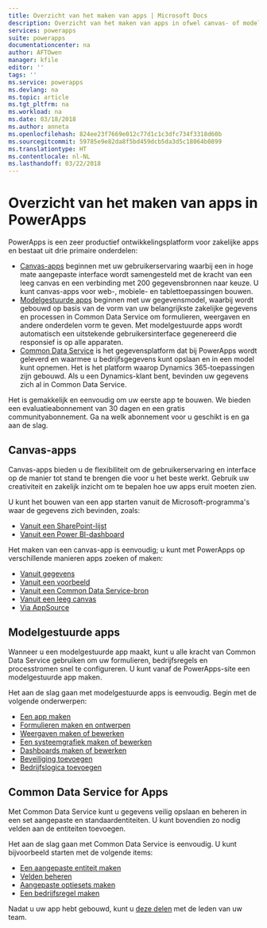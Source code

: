 ```yaml
---
title: Overzicht van het maken van apps | Microsoft Docs
description: Overzicht van het maken van apps in ofwel canvas- of modelgestuurde modus en Common Data Service opnemen
services: powerapps
suite: powerapps
documentationcenter: na
author: AFTOwen
manager: kfile
editor: ''
tags: ''
ms.service: powerapps
ms.devlang: na
ms.topic: article
ms.tgt_pltfrm: na
ms.workload: na
ms.date: 03/18/2018
ms.author: anneta
ms.openlocfilehash: 824ee23f7669e012c77d1c1c3dfc734f3318d60b
ms.sourcegitcommit: 59785e9e82da8f5bd459dcb5da3d5c18064b0899
ms.translationtype: HT
ms.contentlocale: nl-NL
ms.lasthandoff: 03/22/2018
---
```

# <a name="overview-of-creating-apps-in-powerapps"></a>Overzicht van het maken van apps in PowerApps
PowerApps is een zeer productief ontwikkelingsplatform voor zakelijke apps en bestaat uit drie primaire onderdelen:

- [Canvas-apps](canvas-apps/getting-started.md) beginnen met uw gebruikerservaring waarbij een in hoge mate aangepaste interface wordt samengesteld met de kracht van een leeg canvas en een verbinding met 200 gegevensbronnen naar keuze. U kunt canvas-apps voor web-, mobiele- en tablettoepassingen bouwen.
- [Modelgestuurde apps](model-driven-apps/model-driven-app-overview.md) beginnen met uw gegevensmodel, waarbij wordt gebouwd op basis van de vorm van uw belangrijkste zakelijke gegevens en processen in Common Data Service om formulieren, weergaven en andere onderdelen vorm te geven. Met modelgestuurde apps wordt automatisch een uitstekende gebruikersinterface gegenereerd die responsief is op alle apparaten.
- [Common Data Service](common-data-service/data-platform-intro.md) is het gegevensplatform dat bij PowerApps wordt geleverd en waarmee u bedrijfsgegevens kunt opslaan en in een model kunt opnemen. Het is het platform waarop Dynamics 365-toepassingen zijn gebouwd. Als u een Dynamics-klant bent, bevinden uw gegevens zich al in Common Data Service.

Het is gemakkelijk en eenvoudig om uw eerste app te bouwen. We bieden een evaluatieabonnement van 30 dagen en een gratis communityabonnement. Ga na welk abonnement voor u geschikt is en ga aan de slag.

## <a name="canvas-apps"></a>Canvas-apps
Canvas-apps bieden u de flexibiliteit om de gebruikerservaring en interface op de manier tot stand te brengen die voor u het beste werkt. Gebruik uw creativiteit en zakelijk inzicht om te bepalen hoe uw apps eruit moeten zien.

U kunt het bouwen van een app starten vanuit de Microsoft-programma's waar de gegevens zich bevinden, zoals:

- [Vanuit een SharePoint-lijst](canvas-apps/generate-app-from-sharepoint-list-interface.md)
- [Vanuit een Power BI-dashboard](canvas-apps/embed-powerapps-powerbi.md)

Het maken van een canvas-app is eenvoudig; u kunt met PowerApps op verschillende manieren apps zoeken of maken:

- [Vanuit gegevens](canvas-apps/app-from-sharepoint.md)
- [Vanuit een voorbeeld](canvas-apps/open-and-run-a-sample-app.md)
- [Vanuit een Common Data Service-bron](canvas-apps/data-platform-create-app.md)
- [Vanuit een leeg canvas](canvas-apps/data-platform-create-app-scratch.md)
- [Via AppSource](../user/app-source.md)

## <a name="model-driven-apps"></a>Modelgestuurde apps
Wanneer u een modelgestuurde app maakt, kunt u alle kracht van Common Data Service gebruiken om uw formulieren, bedrijfsregels en processtromen snel te configureren. U kunt vanaf de PowerApps-site een modelgestuurde app maken.

Het aan de slag gaan met modelgestuurde apps is eenvoudig. Begin met de volgende onderwerpen:

- [Een app maken](https://docs.microsoft.com/en-us/dynamics365/customer-engagement/customize/create-edit-app)
- [Formulieren maken en ontwerpen](https://docs.microsoft.com/dynamics365/customer-engagement/customize/create-design-forms)
- [Weergaven maken of bewerken](https://docs.microsoft.com/dynamics365/customer-engagement/customize/create-edit-views)
- [Een systeemgrafiek maken of bewerken](https://docs.microsoft.com/dynamics365/customer-engagement/customize/create-edit-system-chart)
- [Dashboards maken of bewerken](https://docs.microsoft.com/dynamics365/customer-engagement/customize/create-edit-dashboards)
- [Beveiliging toevoegen](https://docs.microsoft.com/dynamics365/customer-engagement/customize/manage-access-apps-security-roles)
- [Bedrijfslogica toevoegen](https://docs.microsoft.com/dynamics365/customer-engagement/customize/guide-staff-through-common-tasks-processes)

## <a name="common-data-service-for-apps"></a>Common Data Service for Apps
Met Common Data Service kunt u gegevens veilig opslaan en beheren in een set aangepaste en standaardentiteiten. U kunt bovendien zo nodig velden aan de entiteiten toevoegen.

Het aan de slag gaan met Common Data Service is eenvoudig. U kunt bijvoorbeeld starten met de volgende items:
- [Een aangepaste entiteit maken](common-data-service/data-platform-create-entity.md)
- [Velden beheren](common-data-service/data-platform-manage-fields.md)
- [Aangepaste optiesets maken](common-data-service/custom-picklists.md)
- [Een bedrijfsregel maken](https://docs.microsoft.com/dynamics365/customer-engagement/customize/create-business-rules-recommendations-apply-logic-form)

Nadat u uw app hebt gebouwd, kunt u [deze delen](canvas-apps/share-app.md) met de leden van uw team.





